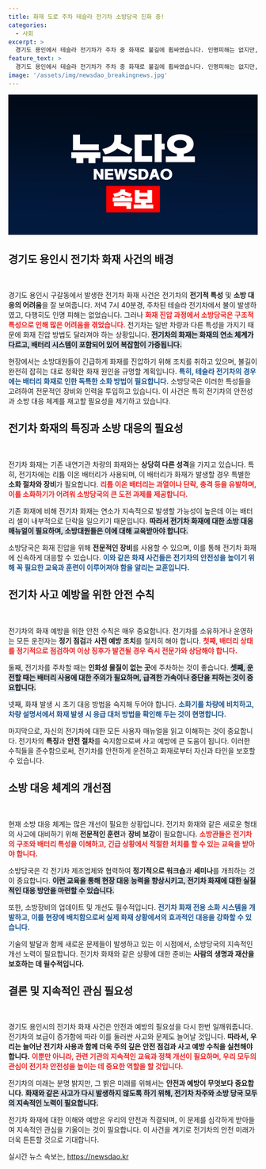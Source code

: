 ```yaml
---
title: 화재 도로 주차 테슬라 전기차 소방당국 진화 중!
categories:
  - 사회
excerpt: >
  경기도 용인에서 테슬라 전기차가 주차 중 화재로 불길에 휩싸였습니다. 인명피해는 없지만, 특성상 소방당국이 진화에 애를 먹고 있습니다. 정확한 원인 조사는 화재 진압 후 진행됩니다.
feature_text: >
  경기도 용인에서 테슬라 전기차가 주차 중 화재로 불길에 휩싸였습니다. 인명피해는 없지만, 특성상 소방당국이 진화에 애를 먹고 있습니다. 정확한 원인 조사는 화재 진압 후 진행됩니다.
image: '/assets/img/newsdao_breakingnews.jpg'
---
```


<p><img src="/assets/img/newsdao_breakingnews.jpg" alt="koreaapp 속보" /></p>

<h2 data-ke-size="size26">경기도 용인시 전기차 화재 사건의 배경</h2>

<p data-ke-size="size16">&nbsp;</p>

<p>경기도 용인시 구갈동에서 발생한 전기차 화재 사건은 전기차의 <b>전기적 특성</b> 및 <b>소방 대응의 어려움</b>을 잘 보여줍니다. 저녁 7시 40분경, 주차된 테슬라 전기차에서 불이 발생하였고, 다행히도 인명 피해는 없었습니다. 그러나 <b><span style="color: #ee2323;">화재 진압 과정에서 소방당국은 구조적 특성으로 인해 많은 어려움을 겪었습니다.</span></b> 전기차는 일반 차량과 다른 특성을 가지기 때문에 화재 진압 방법도 달라져야 하는 상황입니다. <b><span style="background-color: #21538527;">전기차의 화재는 화재의 연소 체계가 다르고, 배터리 시스템이 포함되어 있어 복잡함이 가중됩니다.</span></b> </p>

<p>현장에서는 소방대원들이 긴급하게 화재를 진압하기 위해 조치를 취하고 있으며, 불길이 완전히 잡히는 대로 정확한 화재 원인을 규명할 계획입니다. <b><span style="color: #1a5490;">특히, 테슬라 전기차의 경우에는 배터리 화재로 인한 독특한 소화 방법이 필요합니다.</span></b> 소방당국은 이러한 특성들을 고려하여 전문적인 장비와 인력을 투입하고 있습니다. 이 사건은 특히 전기차의 안전성과 소방 대응 체계를 재고할 필요성을 제기하고 있습니다.</p>

<h2 data-ke-size="size26">전기차 화재의 특징과 소방 대응의 필요성</h2>

<p data-ke-size="size16">&nbsp;</p>

<p>전기차 화재는 기존 내연기관 차량의 화재와는 <b>상당히 다른 성격</b>을 가지고 있습니다. 특히, 전기차에는 리튬 이온 배터리가 사용되며, 이 배터리가 화재가 발생할 경우 특별한 <b>소화 절차와 장비</b>가 필요합니다. <b><span style="color: #ee2323;">리튬 이온 배터리는 과열이나 단락, 충격 등을 유발하며, 이를 소화하기가 어려워 소방당국의 큰 도전 과제를 제공합니다.</span></b> </p>

<p>기존 화재에 비해 전기차 화재는 연소가 지속적으로 발생할 가능성이 높은데 이는 배터리 셀이 내부적으로 단락을 일으키기 때문입니다. <b><span style="background-color: #21538527;">따라서 전기차 화재에 대한 소방 대응 매뉴얼이 필요하며, 소방대원들은 이에 대해 교육받아야 합니다.</span></b> </p>

<p>소방당국은 화재 진압을 위해 <b>전문적인 장비</b>를 사용할 수 있으며, 이를 통해 전기차 화재에 신속하게 대응할 수 있습니다. <b><span style="color: #1a5490;">이와 같은 화재 사건들은 전기차의 안전성을 높이기 위해 꼭 필요한 교육과 훈련이 이루어져야 함을 알리는 교훈입니다.</span></b> </p>

<h2 data-ke-size="size26">전기차 사고 예방을 위한 안전 수칙</h2>

<p data-ke-size="size16">&nbsp;</p>

<p>전기차의 화재 예방을 위한 안전 수칙은 매우 중요합니다. 전기차를 소유하거나 운영하는 모든 운전자는 <b>정기 점검</b>과 <b>사전 예방 조치</b>를 철저히 해야 합니다. <b><span style="color: #ee2323;">첫째, 배터리 상태를 정기적으로 점검하여 이상 징후가 발견될 경우 즉시 전문가와 상담해야 합니다.</span></b> </p>

<p>둘째, 전기차를 주차할 때는 <b>인화성 물질이 없는 곳</b>에 주차하는 것이 좋습니다. <b><span style="background-color: #21538527;">셋째, 운전할 때는 배터리 사용에 대한 주의가 필요하며, 급격한 가속이나 중단을 피하는 것이 중요합니다.</span></b> </p>

<p>넷째, 화재 발생 시 초기 대응 방법을 숙지해 두어야 합니다. <b><span style="color: #1a5490;">소화기를 차량에 비치하고, 차량 설명서에서 화재 발생 시 응급 대처 방법을 확인해 두는 것이 현명합니다.</span></b> </p>

<p>마지막으로, 자신의 전기차에 대한 모든 사용자 매뉴얼을 읽고 이해하는 것이 중요합니다. 전기차의 <b>특징</b>과 <b>안전 절차</b>를 숙지함으로써 사고 예방에 큰 도움이 됩니다. 이러한 수칙들을 준수함으로써, 전기차를 안전하게 운전하고 화재로부터 자신과 타인을 보호할 수 있습니다.</p>

<h2 data-ke-size="size26">소방 대응 체계의 개선점</h2>

<p data-ke-size="size16">&nbsp;</p>

<p>현재 소방 대응 체계는 많은 개선이 필요한 상황입니다. 전기차 화재와 같은 새로운 형태의 사고에 대비하기 위해 <b>전문적인 훈련</b>과 <b>장비 보강</b>이 필요합니다. <b><span style="color: #ee2323;">소방관들은 전기차의 구조와 배터리 특성을 이해하고, 긴급 상황에서 적절한 처치를 할 수 있는 교육을 받아야 합니다.</span></b> </p>

<p>소방당국은 각 전기차 제조업체와 협력하여 <b>정기적으로 워크숍</b>과 <b>세미나</b>를 개최하는 것이 중요합니다. <b><span style="background-color: #21538527;">이런 교육을 통해 현장 대응 능력을 향상시키고, 전기차 화재에 대한 실질적인 대응 방안을 마련할 수 있습니다.</span></b> </p>

<p>또한, 소방장비의 업데이트 및 개선도 필수적입니다. <b><span style="color: #1a5490;">전기차 화재 전용 소화 시스템을 개발하고, 이를 현장에 배치함으로써 실제 화재 상황에서의 효과적인 대응을 강화할 수 있습니다.</span></b> </p>

<p>기술의 발달과 함께 새로운 문제들이 발생하고 있는 이 시점에서, 소방당국의 지속적인 개선 노력이 필요합니다. 전기차 화재와 같은 상황에 대한 준비는 <b>사람의 생명과 재산을 보호하는 데 필수적입니다.</b></p>

<h2 data-ke-size="size26">결론 및 지속적인 관심 필요성</h2>

<p data-ke-size="size16">&nbsp;</p>

<p>경기도 용인시의 전기차 화재 사건은 안전과 예방의 필요성을 다시 한번 일깨워줍니다. 전기차의 보급이 증가함에 따라 이를 둘러싼 사고와 문제도 늘어날 것입니다. <b>따라서, 우리는 늘어난 전기차 사용과 함께 더욱 <b>주의 깊은 안전 점검</b>과 <b>사고 예방 수칙</b>을 실천해야 합니다.</b> <b><span style="color: #ee2323;">이뿐만 아니라, 관련 기관의 지속적인 교육과 정책 개선이 필요하며, 우리 모두의 관심이 전기차 안전성을 높이는 데 중요한 역할을 할 것입니다.</span></b> </p>

<p>전기차의 미래는 분명 밝지만, 그 밝은 미래를 위해서는 <b>안전과 예방이 무엇보다 중요합니다.</b> <b><span style="background-color: #21538527;">화재와 같은 사고가 다시 발생하지 않도록 하기 위해, 전기차 차주와 소방 당국 모두의 지속적인 노력이 필요합니다.</span></b> </p>

<p>전기차 화재에 대한 이해와 예방은 우리의 안전과 직결되며, 이 문제를 심각하게 받아들여 지속적인 관심을 기울이는 것이 필요합니다. 이 사건을 계기로 전기차의 안전 미래가 더욱 튼튼할 것으로 기대합니다.</p>
실시간 뉴스 속보는, <a href="https://newsdao.kr" rel="dofollow">https://newsdao.kr</a>


